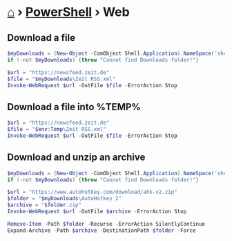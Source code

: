 # [⌂](../README.md) › [PowerShell](../README.md#powershell) › Web


## Download a file

```powershell
$myDownloads = (New-Object -ComObject Shell.Application).NameSpace('shell:::{374DE290-123F-4565-9164-39C4925E467B}').Self.Path
if (-not $myDownloads) {throw "Cannot find Downloads folder!"}

$url = "https://newsfeed.zeit.de"
$file = "$myDownloads\Zeit RSS.xml"
Invoke-WebRequest $url -OutFile $file -ErrorAction Stop
```

## Download a file into %TEMP%

```powershell
$url = "https://newsfeed.zeit.de"
$file = "$env:Temp\Zeit RSS.xml"
Invoke-WebRequest $url -OutFile $file -ErrorAction Stop
```


## Download and unzip an archive

```powershell
$myDownloads = (New-Object -ComObject Shell.Application).NameSpace('shell:::{374DE290-123F-4565-9164-39C4925E467B}').Self.Path
if (-not $myDownloads) {throw "Cannot find Downloads folder!"}

$url = "https://www.autohotkey.com/download/ahk-v2.zip"
$folder = "$myDownloads\AutoHotkey 2"
$archive = "$folder.zip"
Invoke-WebRequest $url -OutFile $archive -ErrorAction Stop

Remove-Item -Path $folder -Recurse -ErrorAction SilentlyContinue
Expand-Archive -Path $archive -DestinationPath $folder -Force
```
